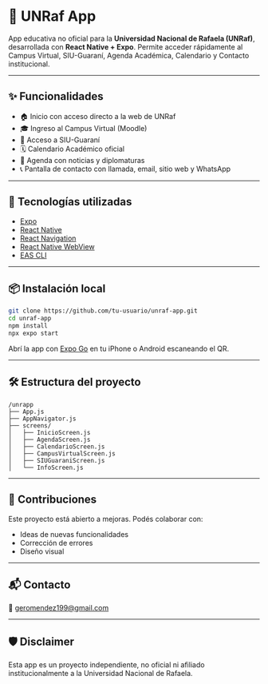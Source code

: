 
# 📱 UNRaf App

App educativa no oficial para la **Universidad Nacional de Rafaela (UNRaf)**, desarrollada con **React Native + Expo**. Permite acceder rápidamente al Campus Virtual, SIU-Guaraní, Agenda Académica, Calendario y Contacto institucional.

---

## ✨ Funcionalidades

- 🏠 Inicio con acceso directo a la web de UNRaf
- 🎓 Ingreso al Campus Virtual (Moodle)
- 📄 Acceso a SIU-Guaraní
- 🗓️ Calendario Académico oficial
- 📌 Agenda con noticias y diplomaturas
- 📞 Pantalla de contacto con llamada, email, sitio web y WhatsApp

---

## 🚀 Tecnologías utilizadas

- [Expo](https://expo.dev/)
- [React Native](https://reactnative.dev/)
- [React Navigation](https://reactnavigation.org/)
- [React Native WebView](https://github.com/react-native-webview/react-native-webview)
- [EAS CLI](https://docs.expo.dev/eas/)

---

## 📦 Instalación local

```bash
git clone https://github.com/tu-usuario/unraf-app.git
cd unraf-app
npm install
npx expo start
```

Abrí la app con [Expo Go](https://expo.dev/client) en tu iPhone o Android escaneando el QR.

---

## 🛠️ Estructura del proyecto

```
/unrapp
├── App.js
├── AppNavigator.js
├── screens/
│   ├── InicioScreen.js
│   ├── AgendaScreen.js
│   ├── CalendarioScreen.js
│   ├── CampusVirtualScreen.js
│   ├── SIUGuaraniScreen.js
│   └── InfoScreen.js
```

---

## 🤝 Contribuciones

Este proyecto está abierto a mejoras. Podés colaborar con:
- Ideas de nuevas funcionalidades
- Corrección de errores
- Diseño visual

---

## 📬 Contacto

📧 geromendez199@gmail.com

---

## 🛡️ Disclaimer

Esta app es un proyecto independiente, no oficial ni afiliado institucionalmente a la Universidad Nacional de Rafaela.
